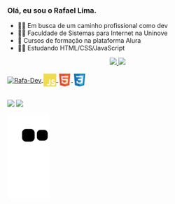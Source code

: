 ### Olá, eu sou o Rafael Lima.

- :running_man: Em busca de um caminho profissional como dev
- :man_student: Faculdade de Sistemas para Internet na Uninove
- :brain: Cursos de formação na plataforma Alura
- :man_technologist: Estudando HTML/CSS/JavaScript


<div align="center">
  <a href="https://github.com/rafaellimareis0">
  <img height="180em" src="https://github-readme-stats.vercel.app/api?username=rafaellimareis0&show_icons=true&theme=dark&include_all_commits=true&count_private=true"/>
  <img height="180em" src="https://github-readme-stats.vercel.app/api/top-langs/?username=rafaellimareis0&layout=compact&langs_count=7&theme=dark"/>
</div>
  
<div style="display: inline_block"><br>
  <img align="center" alt="Rafa-Dev" height="30" width="30" src="https://cdn.jsdelivr.net/gh/devicons/devicon/icons/devicon/devicon-original.svg">
  <img align="center" alt="Rafa-Js" height="30" width="30" src="https://raw.githubusercontent.com/devicons/devicon/master/icons/javascript/javascript-plain.svg">
  <img align="center" alt="Rafa-HTML" height="30" width="30" src="https://raw.githubusercontent.com/devicons/devicon/master/icons/html5/html5-original.svg">
  <img align="center" alt="Rafa-CSS" height="30" width="30" src="https://raw.githubusercontent.com/devicons/devicon/master/icons/css3/css3-original.svg">
  </div>
  
   ##
  
  <div>
      <a href="https://www.linkedin.com/in/rafaellimareis" target="_blank"><img src="https://img.shields.io/badge/-LinkedIn-%230077B5?style=for-the-badge&logo=linkedin&logoColor=white" target="_blank"></a>
      <a href = "mailto:rafaellimareis0@gmail.com"><img src="https://img.shields.io/badge/Gmail-D14836?style=for-the-badge&logo=gmail&logoColor=white" target="_blank"></a>
  </div>
  
![Snake animation](https://github.com/rafaellimareis0/rafaellimareis0/blob/output/github-contribution-grid-snake.svg)
